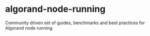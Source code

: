 # algorand-node-running
Community driven set of guides, benchmarks and best practices for Algorand node running. 
